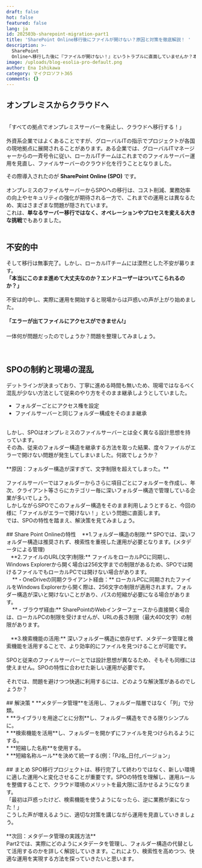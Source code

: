 ```yaml
---
draft: false
hot: false
featured: false
lang: ja
id: 202503b-sharepoint-migration-part1
title: 'SharePoint Online移行後にファイルが開けない？原因と対策を徹底解説！ '
description: >-
  SharePoint
  Onlineへ移行した後に『ファイルが開けない！』というトラブルに直面していませんか？本記事では、SPOのフォルダー構造やURL制限、アクセス管理の違いを解説し、実践的な対策を紹介します。検索性を向上させるためのメタデータ管理方法も詳しく解説！ 
image: /uploads/blog-esolia-pro-default.png
author: Ena Ishikawa
category: マイクロソフト365
comments: {}
---
```

<!--more-->

## オンプレミスからクラウドへ
<br>
「すべての拠点でオンプレミスサーバーを廃止し、クラウドへ移行する！」<br>
<br>
外資系企業ではよくあることですが、グローバルITの指示でプロジェクトが各国の現地拠点に展開されることがあります。ある企業では、グローバルITマネージャーからの一斉号令に従い、ローカルITチームはこれまでのファイルサーバー運用を見直し、ファイルサーバーのクラウド化を行うこととなりました。<br>

その際導入されたのが **SharePoint Online (SPO)** です。<br>
<br>
オンプレミスのファイルサーバーからSPOへの移行は、コスト削減、業務効率の向上やセキュリティの強化が期待される一方で、これまでの運用とは異なるため、実はさまざまな問題が隠されています。<br> 
これは、**単なるサーバー移行ではなく、オペレーションやプロセスを変える大きな挑戦**でもありました。<br> 
<br>

## 不安的中 
そして移行は無事完了。しかし、ローカルITチームには漠然とした不安が募ります。<br> 
**「本当にこのまま進めて大丈夫なのか？エンドユーザーはついてこられるのか？」** <br> 
<br>
不安は的中し、実際に運用を開始すると現場からは戸惑いの声が上がり始めました。<br>
<br>
**「エラーが出てファイルにアクセスができません!」**<br>　 
<br>
一体何が問題だったのでしょうか？問題を整理してみましょう。<br>
<br>
<br>
## SPOの制約と現場の混乱 
デットラインが決まっており、丁寧に進める時間も無いため、現場ではなるべく混乱が少ない方法として従来のやり方をそのまま継承しようとしていました。<br>
* フォルダーごとにアクセス権を設定
* ファイルサーバーと同じフォルダー構成をそのまま継承<br>
<br>
しかし、SPOはオンプレミスのファイルサーバーとは全く異なる設計思想を持っています。<br> 
その為、従来のフォルダー構造を継承する方法を取った結果、度々ファイルがエラーで開けない問題が発生してしまいました。何故でしょうか？ <br>
<br>
**原因：フォルダー構造が深すぎて、文字制限を超えてしまった。**<br>
<br>
ファイルサーバーではフォルダーからさらに項目ごとにフォルダーを作成し、年次、クライアント等さらにカテゴリー毎に深いフォルダー構造で管理している企業が多いでしょう。<br> 
しかしながらSPOでこのフォルダー構造をそのまま利用しようとすると、今回の様に「ファイルがエラーで開けない！」という問題に直面します。<br> 
では、SPOの特性を踏まえ、解決策を見てみましょう。<br> 
<br>
## Share Point Onlineの特性
&nbsp;&nbsp; **1.フォルダー構造の制限:** SPOでは、深いフォルダー構造は推奨されず、検索性を重視した運用が必要となります。(メタデータによる管理) <br> 
&nbsp;&nbsp; **2.ファイルのURL(文字)制限:** ファイルをローカルPCに同期し、Windows Explorerから開く場合は256文字までの制限があるため、SPOでは開けるファイルでもローカルPCでは開けない場合があります。<br>
&nbsp;&nbsp;&nbsp; **・OneDriveの同期クライアント経由：** ローカルPCに同期されたファイルをWindows Explorerから開く際は、256文字の制限が適用されます。フォルダー構造が深いと開けないことがあり、パスの短縮が必要になる場合があります。<br> 
&nbsp;&nbsp;&nbsp; **・ブラウザ経由:** SharePointのWebインターフェースから直接開く場合は、ローカルPCの制限を受けませんが、URLの長さ制限（最大400文字）の制限があります。<br>
<br>
&nbsp;&nbsp; **3.検索機能の活用:** 深いフォルダー構造に依存せず、メタデータ管理と検索機能を活用することで、より効率的にファイルを見つけることが可能です。<br>
<br>
SPOと従来のファイルサーバーとでは設計思想が異なるため、そもそも同様には使えません。SPOの特性に合わせた新しい運用が必要です。<br> 
<br>
それでは、問題を避けつつ快適に利用するには、どのような解決策があるのでしょうか？ <br>
 <br>
## 解決策
* **メタデータ管理**を活用し、フォルダー階層ではなく「列」で分類。 <br> 
* **ライブラリを用途ごとに分割**し、フォルダー構造をできる限りシンプルに。 <br> 
* **検索機能を活用**し、フォルダーを開かずにファイルを見つけられるようにする。<br> 
* **短縮した名称**を使用する。<br>  
* **短縮名称ルール**を決めて統一する(例：「PJ名_日付_バージョン」 <br> 
<br> 
## まとめ
SPO移行プロジェクトは、移行完了して終わりではなく、新しい環境に適した運用へと変化させることが重要です。SPOの特性を理解し、運用ルールを整備することで、クラウド環境のメリットを最大限に活かせるようになります。 <br> 
「最初は戸惑ったけど、検索機能を使うようになったら、逆に業務が楽になった！」 <br> 
こうした声が増えるように、適切な対策を講じながら運用を見直していきましょう。<br>  
<br> 
**次回：メタデータ管理の実践方法**<br>
Part2では、実際にどのようにメタデータを管理し、フォルダー構造の代替として活用するのかを詳しく解説していきます。これにより、検索性を高めつつ、快適な運用を実現する方法を探っていきたいと思います。 
<br>
